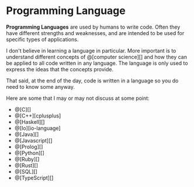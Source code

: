 # Programming Language

__Programming Languages__ are used by humans to write code. Often they have different
strengths and weaknesses, and are intended to be used for specific types of applications.

I don't believe in learning a language in particular. More important is to understand
different concepts of @[computer science][] and how they can be applied to all code
written in any language. The language is only used to express the ideas that the
concepts provide.

That said, at the end of the day, code is written in a language so you do need to know
some anyway.

Here are some that I may or may not discuss at some point:
*   @[C][]
*   @[C++][cplusplus]
*   @[Haskell][]
*   @[Io][io-language]
*   @[Java][]
*   @[Javascript][]
*   @[Prolog][]
*   @[Python][]
*   @[Ruby][]
*   @[Rust][]
*   @[SQL][]
*   @[TypeScript][]
